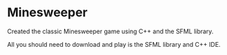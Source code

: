 # Minesweeper
Created the classic Minesweeper game using C++ and the SFML library.


All you should need to download and play is the SFML library and C++ IDE.
